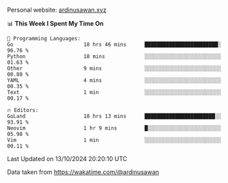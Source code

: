 Personal website: [ardinusawan.xyz](https://ardinusawan.xyz)

<!--START_SECTION:waka-->
📊 **This Week I Spent My Time On** 

```text
💬 Programming Languages: 
Go                       18 hrs 46 mins      ████████████████████████░   96.76 % 
Python                   18 mins             ░░░░░░░░░░░░░░░░░░░░░░░░░   01.63 % 
Other                    9 mins              ░░░░░░░░░░░░░░░░░░░░░░░░░   00.80 % 
YAML                     4 mins              ░░░░░░░░░░░░░░░░░░░░░░░░░   00.35 % 
Text                     1 min               ░░░░░░░░░░░░░░░░░░░░░░░░░   00.17 % 

🔥 Editors: 
GoLand                   18 hrs 13 mins      ███████████████████████░░   93.91 % 
Neovim                   1 hr 9 mins         █░░░░░░░░░░░░░░░░░░░░░░░░   05.98 % 
Vim                      1 min               ░░░░░░░░░░░░░░░░░░░░░░░░░   00.11 % 
```


 Last Updated on 13/10/2024 20:20:10 UTC
<!--END_SECTION:waka-->
Data taken from https://wakatime.com/@ardinusawan
